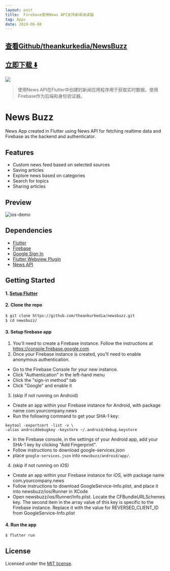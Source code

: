 ```yaml
---
layout: post
title:  Firebase使用News API支持新闻阅读器
tag: Apps
date: 2019-06-08
---
```


 

## [查看Github/theankurkedia/NewsBuzz](http://github.com/theankurkedia/NewsBuzz)
## [立即下载 ️⬇️ ](https://codeload.github.com/theankurkedia/NewsBuzz/zip/master) 


 
![](https://flutterawesome.com/content/images/2018/10/News-Buzz.jpg)
 
>
> 使用News API在Flutter中创建的新闻应用程序用于获取实时数据，使用Firebase作为后端和身份验证器。
>

 
# News Buzz

News App created in Flutter using News API for fetching realtime data and Firebase as the backend and authenticator.

## Features

* Custom news feed based on selected sources
* Saving articles
* Explore news based on categories
* Search for topics
* Sharing articles

## Preview

![ios-demo](./screenshots/NewsBuzz.gif)

## Dependencies

* [Flutter](https://flutter.io/)
* [Firebase](https://github.com/flutter/plugins/blob/master/FlutterFire.md)
* [Google Sign In](https://github.com/flutter/plugins/tree/master/packages/google_sign_in)
* [Flutter Webview Plugin](https://github.com/dart-flitter/flutter_webview_plugin)
* [News API](https://newsapi.org/)

## Getting Started

#### 1. [Setup Flutter](https://flutter.io/setup/)

#### 2. Clone the repo

```sh
$ git clone https://github.com/theankurkedia/newsbuzz.git
$ cd newsbuzz/
```

#### 3. Setup firebase app

1. You'll need to create a Firebase instance. Follow the instructions at https://console.firebase.google.com.
2. Once your Firebase instance is created, you'll need to enable anonymous authentication.

* Go to the Firebase Console for your new instance.
* Click "Authentication" in the left-hand menu
* Click the "sign-in method" tab
* Click "Google" and enable it

3. (skip if not running on Android)

* Create an app within your Firebase instance for Android, with package name com.yourcompany.news
* Run the following command to get your SHA-1 key:

```
keytool -exportcert -list -v \
-alias androiddebugkey -keystore ~/.android/debug.keystore
```

* In the Firebase console, in the settings of your Android app, add your SHA-1 key by clicking "Add Fingerprint".
* Follow instructions to download google-services.json
* place `google-services.json` into `newsbuzz/android/app/`.

4. (skip if not running on iOS)

* Create an app within your Firebase instance for iOS, with package name com.yourcompany.news
* Follow instructions to download GoogleService-Info.plist, and place it into newsbuzz/ios/Runner in XCode
* Open newsbuzz/ios/Runner/Info.plist. Locate the CFBundleURLSchemes key. The second item in the array value of this key is specific to the Firebase instance. Replace it with the value for REVERSED_CLIENT_ID from GoogleService-Info.plist

#### 4. Run the app

```sh
$ flutter run
```

## License
Licensed under the [MIT license](https://opensource.org/licenses/MIT).

